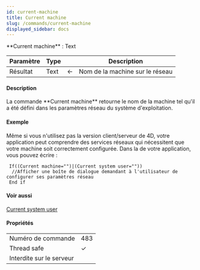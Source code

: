 ```yaml
---
id: current-machine
title: Current machine
slug: /commands/current-machine
displayed_sidebar: docs
---
```


<!--REF #_command_.Current machine.Syntax-->**Current machine**  : Text<!-- END REF-->
<!--REF #_command_.Current machine.Params-->
| Paramètre | Type |  | Description |
| --- | --- | --- | --- |
| Résultat | Text | &#8592; | Nom de la machine sur le réseau |

<!-- END REF-->

#### Description 

<!--REF #_command_.Current machine.Summary-->La commande   **Current machine** retourne le nom de la machine tel qu'il a été défini dans les paramètres réseau du système d'exploitation.<!-- END REF-->

#### Exemple 

Même si vous n'utilisez pas la version client/serveur de 4D, votre application peut comprendre des services réseaux qui nécessitent que votre machine soit correctement configurée. Dans la de votre application, vous pouvez écrire :

```4d
 If((Current machine="")|(Current system user=""))
  //Afficher une boîte de dialogue demandant à l'utilisateur de configurer ses paramètres réseau
 End if
```

#### Voir aussi 

[Current system user](current-system-user.md)  

#### Propriétés
|  |  |
| --- | --- |
| Numéro de commande | 483 |
| Thread safe | &check; |
| Interdite sur le serveur ||



